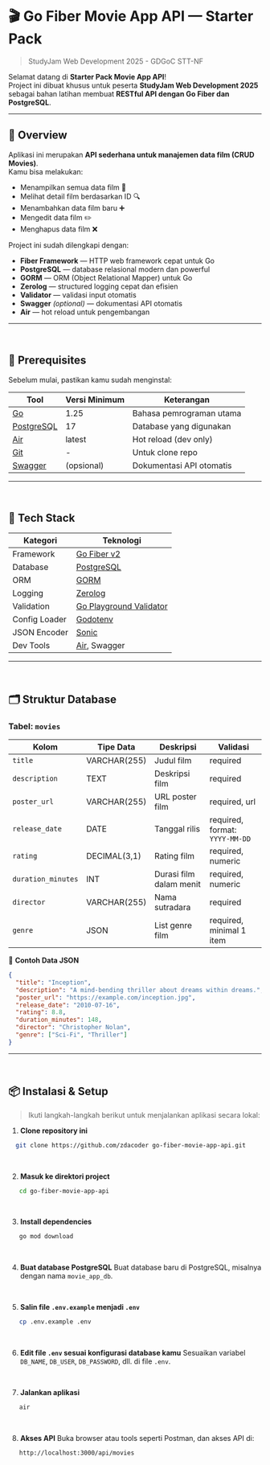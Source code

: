 # 🎬 Go Fiber Movie App API — Starter Pack

> StudyJam Web Development 2025 - GDGoC STT-NF

Selamat datang di **Starter Pack Movie App API**!  
Project ini dibuat khusus untuk peserta **StudyJam Web Development 2025** sebagai bahan latihan membuat **RESTful API dengan Go Fiber dan PostgreSQL**.

---

## 🚀 Overview

Aplikasi ini merupakan **API sederhana untuk manajemen data film (CRUD Movies)**.  
Kamu bisa melakukan:

- Menampilkan semua data film 🎥
- Melihat detail film berdasarkan ID 🔍
- Menambahkan data film baru ➕
- Mengedit data film ✏️
- Menghapus data film ❌

Project ini sudah dilengkapi dengan:

- **Fiber Framework** — HTTP web framework cepat untuk Go
- **PostgreSQL** — database relasional modern dan powerful
- **GORM** — ORM (Object Relational Mapper) untuk Go
- **Zerolog** — structured logging cepat dan efisien
- **Validator** — validasi input otomatis
- **Swagger** _(optional)_ — dokumentasi API otomatis
- **Air** — hot reload untuk pengembangan

---

<br />

## 🧠 Prerequisites

Sebelum mulai, pastikan kamu sudah menginstal:

| Tool                                               | Versi Minimum | Keterangan               |
| -------------------------------------------------- | ------------- | ------------------------ |
| [Go](https://go.dev/dl/)                           | 1.25          | Bahasa pemrograman utama |
| [PostgreSQL](https://www.postgresql.org/download/) | 17            | Database yang digunakan  |
| [Air](https://github.com/cosmtrek/air)             | latest        | Hot reload (dev only)    |
| [Git](https://git-scm.com/)                        | -             | Untuk clone repo         |
| [Swagger](https://swagger.io/tools/swagger-ui/)    | (opsional)    | Dokumentasi API otomatis |

---

<br />

## 🧩 Tech Stack

| Kategori      | Teknologi                                                             |
| ------------- | --------------------------------------------------------------------- |
| Framework     | [Go Fiber v2](https://github.com/gofiber/fiber)                       |
| Database      | [PostgreSQL](https://www.postgresql.org/)                             |
| ORM           | [GORM](https://gorm.io/)                                              |
| Logging       | [Zerolog](https://github.com/rs/zerolog)                              |
| Validation    | [Go Playground Validator](https://github.com/go-playground/validator) |
| Config Loader | [Godotenv](https://github.com/joho/godotenv)                          |
| JSON Encoder  | [Sonic](https://github.com/bytedance/sonic)                           |
| Dev Tools     | [Air](https://github.com/cosmtrek/air), Swagger                       |

---

<br />

## 🗂️ Struktur Database

### Tabel: `movies`

| Kolom              | Tipe Data    | Deskripsi               | Validasi                       |
| ------------------ | ------------ | ----------------------- | ------------------------------ |
| `title`            | VARCHAR(255) | Judul film              | required                       |
| `description`      | TEXT         | Deskripsi film          | required                       |
| `poster_url`       | VARCHAR(255) | URL poster film         | required, url                  |
| `release_date`     | DATE         | Tanggal rilis           | required, format: `YYYY-MM-DD` |
| `rating`           | DECIMAL(3,1) | Rating film             | required, numeric              |
| `duration_minutes` | INT          | Durasi film dalam menit | required, numeric              |
| `director`         | VARCHAR(255) | Nama sutradara          | required                       |
| `genre`            | JSON         | List genre film         | required, minimal 1 item       |

🧮 **Contoh Data JSON**

```json
{
  "title": "Inception",
  "description": "A mind-bending thriller about dreams within dreams.",
  "poster_url": "https://example.com/inception.jpg",
  "release_date": "2010-07-16",
  "rating": 8.8,
  "duration_minutes": 148,
  "director": "Christopher Nolan",
  "genre": ["Sci-Fi", "Thriller"]
}
```

---

<br />

## 📦 Instalasi & Setup

> Ikuti langkah-langkah berikut untuk menjalankan aplikasi secara lokal:
> <br />

1. **Clone repository ini**

```bash
  git clone https://github.com/zdacoder go-fiber-movie-app-api.git
```

  <br />

2. **Masuk ke direktori project**

```bash
   cd go-fiber-movie-app-api
```

  <br />

3. **Install dependencies**

```bash
   go mod download
```

  <br />

4. **Buat database PostgreSQL**
   Buat database baru di PostgreSQL, misalnya dengan nama `movie_app_db`.

  <br />

5. **Salin file `.env.example` menjadi `.env`**

```bash
   cp .env.example .env
```

  <br />

6. **Edit file `.env` sesuai konfigurasi database kamu**
   Sesuaikan variabel `DB_NAME`, `DB_USER`, `DB_PASSWORD`, dll. di file `.env`.

  <br />

7. **Jalankan aplikasi**

```bash
   air
```

  <br />

8. **Akses API**
   Buka browser atau tools seperti Postman, dan akses API di:

```
   http://localhost:3000/api/movies
```

